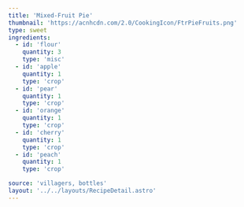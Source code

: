 ```yaml
---
title: 'Mixed-Fruit Pie'
thumbnail: 'https://acnhcdn.com/2.0/CookingIcon/FtrPieFruits.png'
type: sweet
ingredients:
  - id: 'flour'
    quantity: 3
    type: 'misc'
  - id: 'apple'
    quantity: 1
    type: 'crop'
  - id: 'pear'
    quantity: 1
    type: 'crop'
  - id: 'orange'
    quantity: 1
    type: 'crop'
  - id: 'cherry'
    quantity: 1
    type: 'crop'
  - id: 'peach'
    quantity: 1
    type: 'crop'

source: 'villagers, bottles'
layout: '../../layouts/RecipeDetail.astro'
---
```

